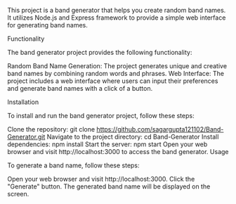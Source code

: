 This project is a band generator that helps you create random band names. It utilizes Node.js and Express framework to provide a simple web interface for generating band names.

Functionality

The band generator project provides the following functionality:

Random Band Name Generation: The project generates unique and creative band names by combining random words and phrases.
Web Interface: The project includes a web interface where users can input their preferences and generate band names with a click of a button.

Installation

To install and run the band generator project, follow these steps:

Clone the repository: git clone https://github.com/sagargupta121102/Band-Generator.git
Navigate to the project directory: cd Band-Generator
Install dependencies: npm install
Start the server: npm start
Open your web browser and visit http://localhost:3000 to access the band generator.
Usage

To generate a band name, follow these steps:

Open your web browser and visit http://localhost:3000.
Click the "Generate" button.
The generated band name will be displayed on the screen.